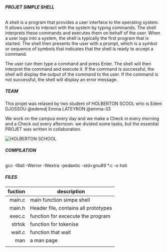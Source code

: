 ###### **PROJET SIMPLE SHELL**

A shell is a program that provides a user interface to the operating system. It allows users to interact with the system by typing commands. The shell interprets these commands and executes them on behalf of the user.
When a user logs into a system, the shell is typically the first program that is started. The shell then presents the user with a prompt, which is a symbol or sequence of symbols that indicates that the shell is ready to accept a command.

The user can then type a command and press Enter. The shell will then interpret the command and execute it. If the command is successful, the shell will display the output of the command to the user. If the command is not successful, the shell will display an error message.



##### **TEAM**

This projet was relased by two student of HOLBERTON SCOOL who is
Edem DJOSSOU @edemdj
Emma LATEYRON @emma-33 

We work on the campus every day and we make a Check in every morning and a Check out every afternoon. we divided some tasks, but the essential PROJET was written in collaboration.

               
![HOLBERTON SCHOOL](https://getlogovector.com/wp-content/uploads/2020/11/holberton-school-logo-vector.png)

 
###### **COMPILATION**

gcc -Wall -Werror -Wextra -pedantic -std=gnu89 *.c -o hsh

##### **FILES**


| fuction|          description                  |
|-----:  |---------------------------------------|
| main.c | main function simpe shell             |
| main.h | Header file, contains all prototypes  |
| exec.c | function for excecute the program     |
| strtok | function for tokenise                 |
| wait.c | function that wait                    |
| man    | a man page                            |
|        |
